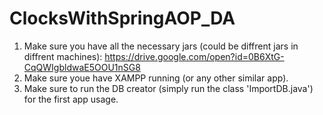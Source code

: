 # ClocksWithSpringAOP_DA
1. Make sure you have all the necessary jars (could be diffrent jars in diffrent machines):
https://drive.google.com/open?id=0B6XtG-CqQWIgbldwaE5OOU1nSG8
2. Make sure youe have XAMPP running (or any other similar app).
3. Make sure to run the DB creator (simply run the class 'ImportDB.java') for the first app usage.
